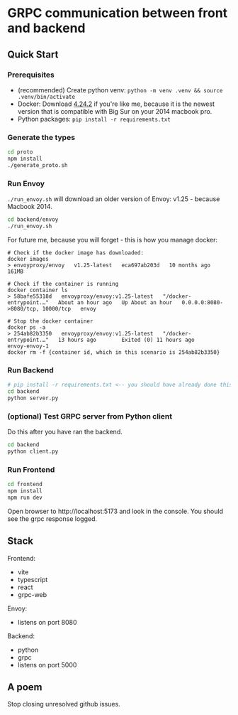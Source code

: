 # GRPC communication between front and backend

## Quick Start

### Prerequisites

- (recommended) Create python venv: `python -m venv .venv && source .venv/bin/activate`
- Docker: Download [4.24.2](https://docs.docker.com/desktop/release-notes/#4242) if you're like me, because it is the newest version that is compatible with Big Sur on your 2014 macbook pro.
- Python packages: `pip install -r requirements.txt`

### Generate the types
```sh
cd proto
npm install
./generate_proto.sh
```

### Run Envoy
`./run_envoy.sh` will download an older version of Envoy: v1.25 - because Macbook 2014.
```sh
cd backend/envoy
./run_envoy.sh
```
For future me, because you will forget - this is how you manage docker:
```
# Check if the docker image has downloaded:
docker images
> envoyproxy/envoy   v1.25-latest   eca697ab203d   10 months ago   161MB

# Check if the container is running
docker container ls
> 58bafe55318d   envoyproxy/envoy:v1.25-latest   "/docker-entrypoint.…"   About an hour ago   Up About an hour   0.0.0.0:8080->8080/tcp, 10000/tcp   envoy

# Stop the docker container
docker ps -a
> 254ab82b3350   envoyproxy/envoy:v1.25-latest   "/docker-entrypoint.…"   13 hours ago        Exited (0) 11 hours ago                                       envoy-envoy-1
docker rm -f {container id, which in this scenario is 254ab82b3350}
```

### Run Backend
```sh
# pip install -r requirements.txt <-- you should have already done this
cd backend
python server.py
```

### (optional) Test GRPC server from Python client
Do this after you have ran the backend.
```sh
cd backend
python client.py
```

### Run Frontend
```sh
cd frontend
npm install
npm run dev
```

Open browser to http://localhost:5173 and look in the console. You should see the grpc response logged.

## Stack

Frontend:
- vite
- typescript
- react
- grpc-web

Envoy:
- listens on port 8080

Backend:
- python
- grpc
- listens on port 5000

## A poem

Stop closing unresolved github issues.

